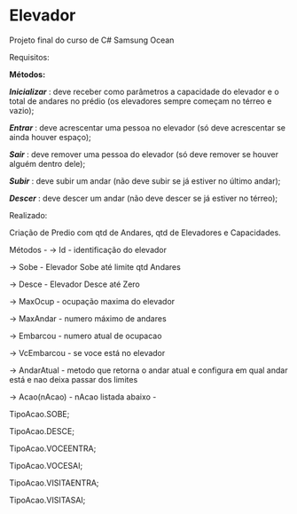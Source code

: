 # Elevador

Projeto final do curso de C# Samsung Ocean

Requisitos:

**Métodos:**

***Inicializar*** : deve receber como parâmetros a capacidade do elevador e o total de
andares no prédio (os elevadores sempre começam no térreo e vazio);

***Entrar*** : deve acrescentar uma pessoa no elevador (só deve acrescentar se ainda houver
espaço);

***Sair*** : deve remover uma pessoa do elevador (só deve remover se houver alguém
dentro dele);

***Subir*** : deve subir um andar (não deve subir se já estiver no último andar);

***Descer*** : deve descer um andar (não deve descer se já estiver no térreo);

Realizado:

Criação de Predio com qtd de Andares, qtd de Elevadores e Capacidades.

Métodos - 
-> Id - identificação do elevador

-> Sobe - Elevador Sobe até limite qtd Andares

-> Desce - Elevador Desce até Zero

-> MaxOcup - ocupação maxima do elevador

-> MaxAndar - numero máximo de andares 

-> Embarcou - numero atual de ocupacao 

-> VcEmbarcou - se voce está no elevador

-> AndarAtual - metodo que retorna o andar atual e configura em qual andar está e nao deixa passar dos limites 

-> Acao(nAcao) - nAcao listada abaixo -

TipoAcao.SOBE;

TipoAcao.DESCE;

TipoAcao.VOCEENTRA;

TipoAcao.VOCESAI;

TipoAcao.VISITAENTRA;

TipoAcao.VISITASAI;

